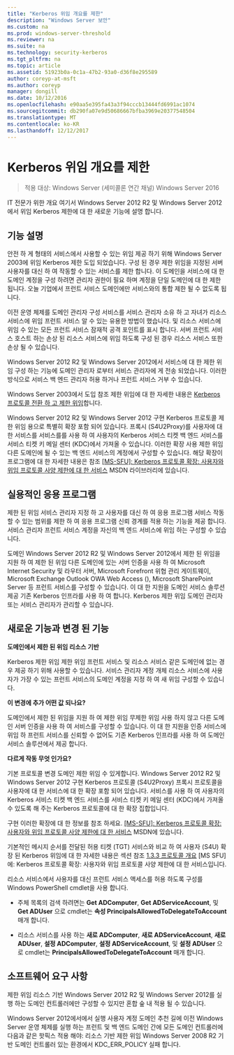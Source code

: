 ```yaml
---
title: "Kerberos 위임 개요를 제한"
description: "Windows Server 보안"
ms.custom: na
ms.prod: windows-server-threshold
ms.reviewer: na
ms.suite: na
ms.technology: security-kerberos
ms.tgt_pltfrm: na
ms.topic: article
ms.assetid: 51923b0a-0c1a-47b2-93a0-d36f8e295589
author: coreyp-at-msft
ms.author: coreyp
manager: dongill
ms.date: 10/12/2016
ms.openlocfilehash: e90aa5e395fa43a3f94cccb13444fd6991ac1074
ms.sourcegitcommit: db290fa07e9d50686667bfba3969e20377548504
ms.translationtype: MT
ms.contentlocale: ko-KR
ms.lasthandoff: 12/12/2017
---
```

# <a name="kerberos-constrained-delegation-overview"></a>Kerberos 위임 개요를 제한

>적용 대상: Windows Server (세미콜론 연간 채널) Windows Server 2016

IT 전문가 위한 개요 여기서 Windows Server 2012 R2 및 Windows Server 2012에서 위임 Kerberos 제한에 대 한 새로운 기능에 설명 합니다.

## <a name="feature-description"></a>기능 설명
안전 하 게 형태의 서비스에서 사용할 수 있는 위임 제공 하기 위해 Windows Server 2003에 위임 Kerberos 제한 도입 되었습니다. 구성 된 경우 제한 위임을 지정된 서버 사용자를 대신 하 여 작동할 수 있는 서비스를 제한 합니다. 이 도메인을 서비스에 대 한 도메인 계정을 구성 하려면 관리자 권한이 필요 하며 계정을 단일 도메인에 대 한 제한 됩니다. 오늘 기업에서 프런트 서비스 도메인에만 서비스와의 통합 제한 될 수 없도록 됩니다.

이전 운영 체제를 도메인 관리자 구성 서비스를 서비스 관리자 소유 하 고 자녀가 리소스 서비스에 위임 프런트 서비스 알 수 있는 유용한 방법이 했습니다. 및 리소스 서비스에 위임 수 있는 모든 프런트 서비스 잠재적 공격 포인트를 표시 합니다. 서버 프런트 서비스 호스트 하는 손상 된 리소스 서비스에 위임 하도록 구성 된 경우 리소스 서비스 또한 손상 될 수 있습니다.

Windows Server 2012 R2 및 Windows Server 2012에서 서비스에 대 한 제한 위임 구성 하는 기능에 도메인 관리자 로부터 서비스 관리자에 게 전송 되었습니다. 이러한 방식으로 서비스 백 엔드 관리자 허용 하거나 프런트 서비스 거부 수 있습니다.

Windows Server 2003에서 도입 참조 제한 위임에 대 한 자세한 내용은 [Kerberos 프로토콜 전환 하 고 제한 위임](https://technet.microsoft.com/library/cc739587(v=ws.10))합니다.

Windows Server 2012 R2 및 Windows Server 2012 구현 Kerberos 프로토콜 제한 위임 용으로 특별히 확장 포함 되어 있습니다.  프록시 (S4U2Proxy)를 사용자에 대 한 서비스를 서비스를를 사용 하 여 사용자의 Kerberos 서비스 티켓 백 엔드 서비스를 서비스 티켓 키 메일 센터 (KDC)에서 가져올 수 있습니다. 이러한 확장 사용 제한 위임 다른 도메인에 될 수 있는 백 엔드 서비스의 계정에서 구성할 수 있습니다. 해당 확장이 프로그램에 대 한 자세한 내용은 참조 [\[MS-SFU\]: Kerberos 프로토콜 확장: 사용자와 위임 프로토콜 사양 제한에 대 한 서비스](https://msdn.microsoft.com/library/cc246071(PROT.13).aspx) MSDN 라이브러리에 있습니다.

## <a name="practical-applications"></a>실용적인 응용 프로그램
제한 된 위임 서비스 관리자 지정 하 고 사용자를 대신 하 여 응용 프로그램 서비스 작동할 수 있는 범위를 제한 하 여 응용 프로그램 신뢰 경계를 적용 하는 기능을 제공 합니다. 서비스 관리자 프런트 서비스 계정을 자신의 백 엔드 서비스에 위임 하는 구성할 수 있습니다.

도메인 Windows Server 2012 R2 및 Windows Server 2012에서 제한 된 위임을 지원 하 여 제한 된 위임 다른 도메인에 있는 서버 인증을 사용 하 여 Microsoft Internet Security 및 라우터 서버, Microsoft Forefront 위협 관리 게이트웨이, Microsoft Exchange Outlook OWA Web Access (), Microsoft SharePoint Server 등 프런트 서비스를 구성할 수 있습니다. 이 대 한 지원을 도메인 서비스 솔루션 제공 기존 Kerberos 인프라를 사용 하 여 합니다. Kerberos 제한 위임 도메인 관리자 또는 서비스 관리자가 관리할 수 있습니다.

## <a name="new-and-changed-functionality"></a>새로운 기능과 변경 된 기능
**도메인에서 제한 된 위임 리소스 기반**

Kerberos 제한 위임 제한 위임 프런트 서비스 및 리소스 서비스 같은 도메인에 없는 경우 제공 하기 위해 사용할 수 있습니다. 서비스 관리자 계정 개체 리소스 서비스에 사용자가 가장 수 있는 프런트 서비스의 도메인 계정을 지정 하 여 새 위임 구성할 수 있습니다.

**이 변경에 추가 어떤 값 되나요?**

도메인에서 제한 된 위임을 지원 하 여 제한 위임 무제한 위임 사용 하지 않고 다른 도메인 서버 인증을 사용 하 여 서비스를 구성할 수 있습니다. 이 대 한 지원을 인증 서비스에 위임 하 프런트 서비스를 신뢰할 수 없어도 기존 Kerberos 인프라를 사용 하 여 도메인 서비스 솔루션에서 제공 합니다.

**다르게 작동 무엇 인가요?**

기본 프로토콜 변경 도메인 제한 위임 수 있게합니다. Windows Server 2012 R2 및 Windows Server 2012 구현 Kerberos 프로토콜 (S4U2Proxy) 프록시 프로토콜을 사용자에 대 한 서비스에 대 한 확장 포함 되어 있습니다. 서비스를 사용 하 여 사용자의 Kerberos 서비스 티켓 백 엔드 서비스를 서비스 티켓 키 메일 센터 (KDC)에서 가져올 수 있도록 해 주는 Kerberos 프로토콜에 대 한 확장 집합입니다.

구현 이러한 확장에 대 한 정보를 참조 하세요. [\[MS-SFU\]: Kerberos 프로토콜 확장: 사용자와 위임 프로토콜 사양 제한에 대 한 서비스](https://msdn.microsoft.com/library/cc246071(PROT.10).aspx) MSDN에 있습니다.

기본적인 메시지 순서를 전달된 허용 티켓 (TGT) 서비스와 비교 하 여 사용자 (S4U) 확장 된 Kerberos 위임에 대 한 자세한 내용은 섹션 참조 [1.3.3 프로토콜 개요](https://msdn.microsoft.com/library/cc246080(v=prot.10).aspx) [MS SFU]에: Kerberos 프로토콜 확장: 사용자와 위임 프로토콜 사양 제한에 대 한 서비스입니다.

리소스 서비스에서 사용자를 대신 프런트 서비스 액세스를 허용 하도록 구성를 Windows PowerShell cmdlet을 사용 합니다.

-   주체 목록의 검색 하려면는 **Get ADComputer**, **Get ADServiceAccount**, 및 **Get ADUser** 으로 cmdlet는 **속성 PrincipalsAllowedToDelegateToAccount** 매개 합니다.

-   리소스 서비스를 사용 하는 **새로 ADComputer**, **새로 ADServiceAccount**, **새로 ADUser**, **설정 ADComputer**, **설정 ADServiceAccount**, 및 **설정 ADUser** 으로 cmdlet는 **PrincipalsAllowedToDelegateToAccount** 매개 합니다.

## <a name="BKMK_SOFT"></a>소프트웨어 요구 사항
제한 위임 리소스 기반 Windows Server 2012 R2 및 Windows Server 2012를 실행 하는 도메인 컨트롤러에만 구성할 수 있지만 혼합 숲 내 적용 될 수 있습니다.

Windows Server 2012에서에서 실행 사용자 계정 도메인 추천 길에 이전 Windows Server 운영 체제를 실행 하는 프런트 및 백 엔드 도메인 간에 모든 도메인 컨트롤러에 다음과 같은 핫픽스 적용 해야: 리소스 기반 제한 위임 Windows Server 2008 R2 기반 도메인 컨트롤러 있는 환경에서 KDC_ERR_POLICY 실패 합니다.
